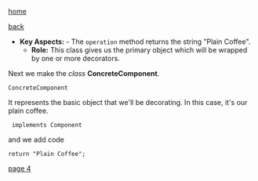 [home](./page01.md)

[back](./page02.md)

- **Key Aspects:**
      - The `operation` method returns the string "Plain Coffee".
    - **Role:** This class gives us the primary object which will be wrapped by one or more decorators.

Next we make the *class* **ConcreteComponent**.

```
ConcreteComponent
```

It represents the basic object that we'll be decorating. In this case, it's our plain coffee.

```
 implements Component
```
and we add code

```
return "Plain Coffee";
```

 


[page 4](./page04.md)
